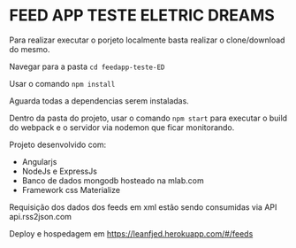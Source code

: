 # FEED APP TESTE ELETRIC DREAMS

Para realizar executar o porjeto localmente basta realizar o clone/download do mesmo.

Navegar para a pasta `cd feedapp-teste-ED`

Usar o comando `npm install`

Aguarda todas a dependencias serem instaladas.

Dentro da pasta do projeto, usar o comando `npm start` para executar o build do webpack e o servidor via nodemon que ficar monitorando.

Projeto desenvolvido com:

- Angularjs
- NodeJs e ExpressJs
- Banco de dados mongodb hosteado na mlab.com
- Framework css Materialize

Requisição dos dados dos feeds em xml estão sendo consumidas via API api.rss2json.com

Deploy e hospedagem em https://leanfjed.herokuapp.com/#/feeds
